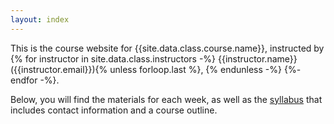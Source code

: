 ```yaml
---
layout: index
---
```


This is the course website for {{site.data.class.course.name}}, instructed by
{% for instructor in site.data.class.instructors -%}
{{instructor.name}} ({{instructor.email}}){% unless forloop.last %}, {% endunless -%}
{%- endfor -%}.

Below, you will find the materials for each week, as well as the [syllabus](syllabus) that
includes contact information and a course outline.
